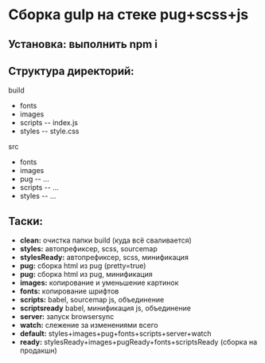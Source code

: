 Сборка gulp на стеке pug+scss+js
=====================

Установка: выполнить npm i
-----------------------------------

Структура директорий:
-----------------------------------

build
- fonts
- images
- scripts
-- index.js
- styles
-- style.css

src
- fonts
- images
- pug
-- ...
- scripts
-- ...
- styles
-- ...

Таски:
-----------------------------------

- **clean:** очистка папки build (куда всё сваливается)
- **styles:** автопрефиксер, scss, sourcemap
- **stylesReady:** автопрефиксер, scss, минификация
- **pug:** сборка html из pug (pretty=true)
- **pug:** сборка html из pug, минификация
- **images:** копирование и уменьшение картинок
- **fonts:** копирование шрифтов
- **scripts:** babel, sourcemap js, объединение
- **scriptsready** babel, минификация js, объединение 
- **server:** запуск browsersync
- **watch:** слежение за изменениями всего
- **default:** styles+images+pug+fonts+scripts+server+watch
- **ready:** stylesReady+images+pugReady+fonts+scriptsReady (сборка на продакшн)

